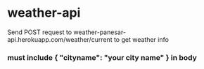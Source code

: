# weather-api
Send POST request to weather-panesar-api.herokuapp.com/weather/current to get weather info
### must include { "cityname": "your city name" } in body
